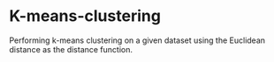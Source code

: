 # K-means-clustering
 Performing k-means clustering on a given dataset using the Euclidean distance as the distance function.
